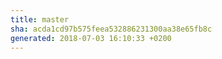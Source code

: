 ```yaml
---
title: master
sha: acda1cd97b575feea532886231300aa38e65fb8c
generated: 2018-07-03 16:10:33 +0200
---
```

